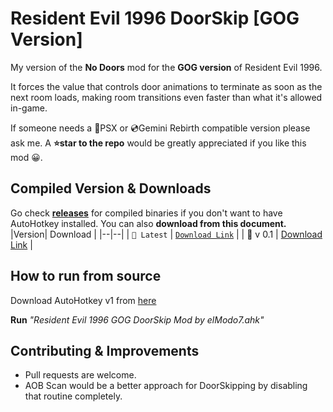 # Resident Evil 1996 DoorSkip [GOG Version]
My version of the **No Doors** mod for the __GOG version__ of Resident Evil 1996.

It forces the value that controls door animations to terminate as soon as the next room loads, making room transitions even faster than what it's allowed in-game.

If someone needs a 📀PSX or 💿Gemini Rebirth compatible version please ask me.
A **⭐star to the repo** would be greatly appreciated if you like this mod 😀.


## Compiled Version & Downloads
Go check **[releases](https://github.com/elModo7/Tunnel_Manager/releases)** for compiled binaries if you don't want to have AutoHotkey installed.
You can also **download from this document.**
|Version| Download |
|--|--|
| `💾 Latest` | [`Download Link`](https://github.com/elModo7/Resident_Evil_1996_NoDoors_GOG/releases/download/v0.1/Resident.Evil.1996.GOG.DoorSkip.Mod.by.elModo7.zip)  |
| 💾 v 0.1 | [Download Link](https://github.com/elModo7/Resident_Evil_1996_NoDoors_GOG/releases/download/v0.1/Resident.Evil.1996.GOG.DoorSkip.Mod.by.elModo7.zip)  |


## How to run from source

Download AutoHotkey v1 from [here](https://www.autohotkey.com/)

**Run** *"Resident Evil 1996 GOG DoorSkip Mod by elModo7.ahk"*

## Contributing & Improvements
- Pull requests are welcome.
- AOB Scan would be a better approach for DoorSkipping by disabling that routine completely.
